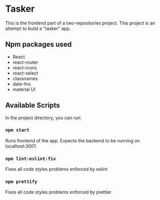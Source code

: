 # Tasker

This is the frontend part of a two-repositories project. This project is an attempt to build a "tasker" app.

## Npm packages used
- React
- react-router
- react-icons
- react-select
- classnames
- date-fns
- material UI

## Available Scripts

In the project directory, you can run:

### `npm start`

Runs frontend of the app. Expects the backend to be running on localhost:3001.

### `npm lint:eslint:fix`

Fixes all code styles problems enforced by eslint
### `npm prettify`

Fixes all code styles problems enforced by prettier


